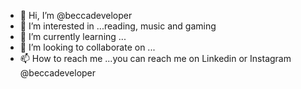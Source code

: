 - 👋 Hi, I’m @beccadeveloper
- 👀 I’m interested in ...reading, music and gaming
- 🌱 I’m currently learning ...
- 💞️ I’m looking to collaborate on ...
- 📫 How to reach me ...you can reach me on Linkedin or Instagram @beccadeveloper
<!---
BeccaCS/BeccaCS is a ✨ special ✨ repository because its `README.md` (this file) appears on your GitHub profile.
You can click the Preview link to take a look at your changes.
--->
